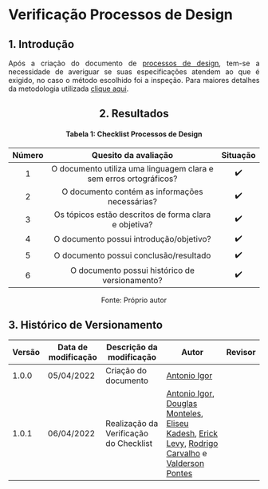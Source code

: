 # Verificação Processos de Design

## 1. Introdução

<p align='justify'>
  Após a criação do documento de <a href="https://interacao-humano-computador.github.io/2021.2-Prefeitura-Verdelandia/documentos/01-Planejamento-e-Processo/Processos/">processos de design</a>, tem-se a necessidade de averiguar se suas especificações atendem ao que é exigido, no caso o método escolhido foi a inspeção. Para maiores detalhes da metodologia utilizada <a href="../../Introducao">clique aqui</a>.
</p>

<center>

## 2. Resultados

#### Tabela 1: Checklist Processos de Design

| Número | Quesito da avaliação | Situação |
| :----: | :------------------: | :------: |
| 1 | O documento utiliza uma linguagem clara e sem erros ortográficos? | ✔️ |
| 2 | O documento contém as informações necessárias?                    | ✔️ |
| 3 | Os tópicos estão descritos de forma clara e objetiva?             | ✔️ |
| 4 | O documento possui introdução/objetivo?                           | ✔️ |
| 5 | O documento possui conclusão/resultado                            | ✔️ |
| 6 | O documento possui histórico de versionamento?                    | ✔️ |

<figcaption>Fonte: Próprio autor</figcaption>

</center>

## 3. Histórico de Versionamento

|Versão|Data de modificação|Descrição da modificação|Autor|Revisor|
|-|-|-|-|-|
|1.0.0|05/04/2022| Criação do documento | [Antonio Igor](https://github.com/antonioigorcarvalho) |  |
|1.0.1|06/04/2022| Realização da Verificação do Checklist | [Antonio Igor](https://github.com/antonioigorcarvalho), [Douglas Monteles](https://github.com/douglasmonteles), [Eliseu Kadesh](https://github.com/eliseukadesh67), [Erick Levy](https://github.com/ericklevy), [Rodrigo Carvalho](https://github.com/Rocsantos) e  [Valderson Pontes](https://github.com/valdersonjr)
